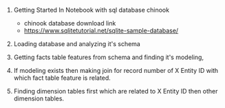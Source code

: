 1) Getting Started In Notebook with sql database chinook
   * chinook database download link
   * https://www.sqlitetutorial.net/sqlite-sample-database/

2) Loading database and analyzing it's schema

2) Getting facts table features from schema and finding it's modeling,

3) If modeling exists then making join for record number of X Entity ID with which fact table feature is related.

4) Finding dimension tables first which are related to X Entity ID then other dimension tables.


